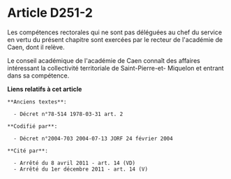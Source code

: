 # Article D251-2

Les compétences rectorales qui ne sont pas déléguées au chef du service en vertu du présent chapitre sont exercées par le
recteur de l'académie de Caen, dont il relève.

Le conseil académique de l'académie de Caen connaît des affaires intéressant la collectivité territoriale de Saint-Pierre-et-
Miquelon et entrant dans sa compétence.

**Liens relatifs à cet article**

	**Anciens textes**:

	  - Décret n°78-514 1978-03-31 art. 2

	**Codifié par**:

	  - Décret n°2004-703 2004-07-13 JORF 24 février 2004

	**Cité par**:

	  - Arrêté du 8 avril 2011 - art. 14 (VD)
	  - Arrêté du 1er décembre 2011 - art. 14 (V)
